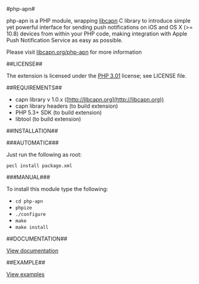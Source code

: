 #php-apn#

php-apn is a PHP module, wrapping [libcapn](http://libcapn.org) C library to introduce simple yet powerful interface for sending push notifications on iOS and OS X (>= 10.8) devices from within your PHP code, making integration with Apple Push Notification Service as easy as possible.

Please visit [libcapn.org/php-apn](http://libcapn.org/php-apn) for more information

##LICENSE##

The extension is licensed under the [PHP 3.01](http://www.php.net/license/3_01.txt) license; see LICENSE file.

##REQUIREMENTS##

* capn library v 1.0.x ([http://libcapn.org](http://libcapn.org))
* capn library headers (to build extension)
* PHP 5.3+ SDK (to build extension)
* libtool (to build extension)

##INSTALLATION##

###AUTOMATIC###

Just run the following as root:

`pecl install package.xml`

###MANUAL###

To install this module type the following:

- `cd php-apn`
- `phpize`
- `./configure`
- `make`
- `make install`

##DOCUMENTATION##

[View documentation](http://libcapn.org/php-apn/doc/html)

##EXAMPLE##

[View examples](http://libcapn.org/php-apn/doc/html/examples.html)
